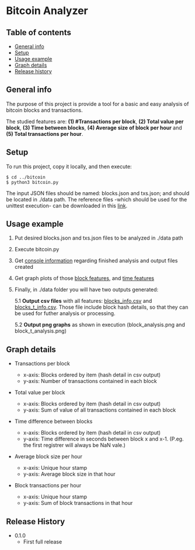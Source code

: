 # Bitcoin Analyzer

## Table of contents
* [General info](#general-info)
* [Setup](#setup)
* [Usage example](#usage-example)
* [Graph details](#graph-details)
* [Release history](#release-history)

## General info
The purpose of this project is provide a tool for a basic and easy analysis of bitcoin blocks and transactions.

The studied features are: **(1) #Transactions per block**, **(2) Total value per block**, **(3) Time between blocks**, 
**(4) Average size of block per hour** and **(5) Total transactions per hour**.
	
## Setup
To run this project, copy it locally, and then execute:

```
$ cd ../bitcoin
$ python3 bitcoin.py
```

The input JSON files should be named: blocks.json and txs.json; and should be located in ./data path.
The reference files -which should be used for the unittest execution- can be downloaded in this [link](https://drive.google.com/file/d/1xLO-BISgwKRqNpDefF8I240HNh7xfU5A/view?usp=sharing).

## Usage example

1. Put desired blocks.json and txs.json files to be analyzed in ./data path
2. Execute bitcoin.py
3. Get [console information](./img/screen1.jpg) regarding finished analysis and output files created
4. Get graph plots of those [block features](./img/screen2_1.jpg), and [time features](./img/screen2_2.jpg)
5. Finally, in ./data folder you will have two outputs generated:

    5.1 **Output csv files** with all features: [blocks_info.csv](./img/screen3.jpg) and [blocks_t_info.csv](./img/screen4.jpg). 
	Those file include block hash details, so that they can be used for futher analysis or processing.
    
    5.2 **Output png graphs** as shown in execution (block_analysis.png and block_t_analysis.png)

## Graph details

* Transactions per block
    * x-axis: Blocks ordered by item (hash detail in csv output)
    * y-axis: Number of transactions contained in each block

* Total value per block
    * x-axis: Blocks ordered by item (hash detail in csv output)
    * y-axis: Sum of value of all transactions contained in each block

* Time difference between blocks
    * x-axis: Blocks ordered by item (hash detail in csv output)
    * y-axis: Time difference in seconds between block x and x-1. 
      (P.eg. the first registrer will always be NaN vale.)

* Average block size per hour
    * x-axis: Unique hour stamp
    * y-axis: Average block size in that hour 

* Block transactions per hour
    * x-axis: Unique hour stamp
    * y-axis: Sum of block transactions in that hour

## Release History

* 0.1.0
    * First full release